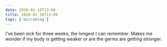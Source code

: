 ```yaml
---
date: 2020-02-10T13:08
title: 2020-02-10T13:08
tags: ['microblog']
---
```


I’ve been sick for three weeks, the longest I can remember. Makes me wonder if my body is getting weaker or are the germs are getting stronger.
